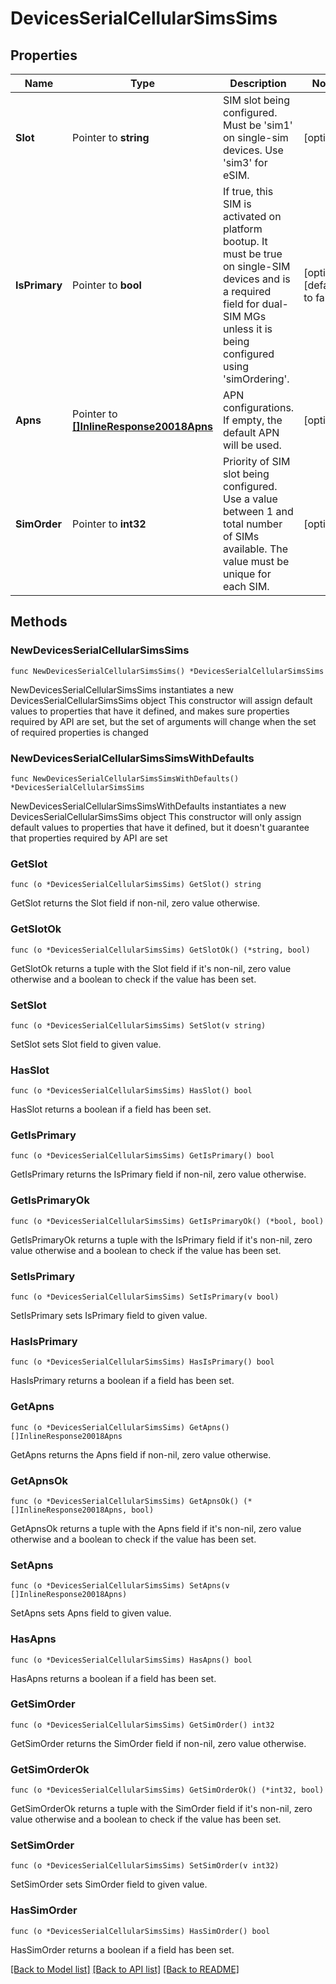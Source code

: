 # DevicesSerialCellularSimsSims

## Properties

Name | Type | Description | Notes
------------ | ------------- | ------------- | -------------
**Slot** | Pointer to **string** | SIM slot being configured. Must be &#39;sim1&#39; on single-sim devices. Use &#39;sim3&#39; for eSIM. | [optional] 
**IsPrimary** | Pointer to **bool** | If true, this SIM is activated on platform bootup. It must be true on single-SIM devices and is a required field for dual-SIM MGs unless it is being configured using &#39;simOrdering&#39;. | [optional] [default to false]
**Apns** | Pointer to [**[]InlineResponse20018Apns**](InlineResponse20018Apns.md) | APN configurations. If empty, the default APN will be used. | [optional] 
**SimOrder** | Pointer to **int32** | Priority of SIM slot being configured. Use a value between 1 and total number of SIMs available. The value must be unique for each SIM. | [optional] 

## Methods

### NewDevicesSerialCellularSimsSims

`func NewDevicesSerialCellularSimsSims() *DevicesSerialCellularSimsSims`

NewDevicesSerialCellularSimsSims instantiates a new DevicesSerialCellularSimsSims object
This constructor will assign default values to properties that have it defined,
and makes sure properties required by API are set, but the set of arguments
will change when the set of required properties is changed

### NewDevicesSerialCellularSimsSimsWithDefaults

`func NewDevicesSerialCellularSimsSimsWithDefaults() *DevicesSerialCellularSimsSims`

NewDevicesSerialCellularSimsSimsWithDefaults instantiates a new DevicesSerialCellularSimsSims object
This constructor will only assign default values to properties that have it defined,
but it doesn't guarantee that properties required by API are set

### GetSlot

`func (o *DevicesSerialCellularSimsSims) GetSlot() string`

GetSlot returns the Slot field if non-nil, zero value otherwise.

### GetSlotOk

`func (o *DevicesSerialCellularSimsSims) GetSlotOk() (*string, bool)`

GetSlotOk returns a tuple with the Slot field if it's non-nil, zero value otherwise
and a boolean to check if the value has been set.

### SetSlot

`func (o *DevicesSerialCellularSimsSims) SetSlot(v string)`

SetSlot sets Slot field to given value.

### HasSlot

`func (o *DevicesSerialCellularSimsSims) HasSlot() bool`

HasSlot returns a boolean if a field has been set.

### GetIsPrimary

`func (o *DevicesSerialCellularSimsSims) GetIsPrimary() bool`

GetIsPrimary returns the IsPrimary field if non-nil, zero value otherwise.

### GetIsPrimaryOk

`func (o *DevicesSerialCellularSimsSims) GetIsPrimaryOk() (*bool, bool)`

GetIsPrimaryOk returns a tuple with the IsPrimary field if it's non-nil, zero value otherwise
and a boolean to check if the value has been set.

### SetIsPrimary

`func (o *DevicesSerialCellularSimsSims) SetIsPrimary(v bool)`

SetIsPrimary sets IsPrimary field to given value.

### HasIsPrimary

`func (o *DevicesSerialCellularSimsSims) HasIsPrimary() bool`

HasIsPrimary returns a boolean if a field has been set.

### GetApns

`func (o *DevicesSerialCellularSimsSims) GetApns() []InlineResponse20018Apns`

GetApns returns the Apns field if non-nil, zero value otherwise.

### GetApnsOk

`func (o *DevicesSerialCellularSimsSims) GetApnsOk() (*[]InlineResponse20018Apns, bool)`

GetApnsOk returns a tuple with the Apns field if it's non-nil, zero value otherwise
and a boolean to check if the value has been set.

### SetApns

`func (o *DevicesSerialCellularSimsSims) SetApns(v []InlineResponse20018Apns)`

SetApns sets Apns field to given value.

### HasApns

`func (o *DevicesSerialCellularSimsSims) HasApns() bool`

HasApns returns a boolean if a field has been set.

### GetSimOrder

`func (o *DevicesSerialCellularSimsSims) GetSimOrder() int32`

GetSimOrder returns the SimOrder field if non-nil, zero value otherwise.

### GetSimOrderOk

`func (o *DevicesSerialCellularSimsSims) GetSimOrderOk() (*int32, bool)`

GetSimOrderOk returns a tuple with the SimOrder field if it's non-nil, zero value otherwise
and a boolean to check if the value has been set.

### SetSimOrder

`func (o *DevicesSerialCellularSimsSims) SetSimOrder(v int32)`

SetSimOrder sets SimOrder field to given value.

### HasSimOrder

`func (o *DevicesSerialCellularSimsSims) HasSimOrder() bool`

HasSimOrder returns a boolean if a field has been set.


[[Back to Model list]](../README.md#documentation-for-models) [[Back to API list]](../README.md#documentation-for-api-endpoints) [[Back to README]](../README.md)


